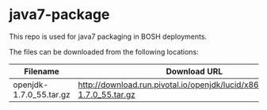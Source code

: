 java7-package
============

This repo is used for java7 packaging in BOSH deployments.

The files can be downloaded from the following locations:

| Filename | Download URL |
| -------- | ------------ |
| openjdk-1.7.0_55.tar.gz | http://download.run.pivotal.io/openjdk/lucid/x86_64/openjdk-1.7.0_55.tar.gz |
